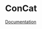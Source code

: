 # ConCat

[Documentation](https://drive.google.com/file/d/1DcKHcIAv6wgi52ihsFbO47Qs13STYirO/view?usp=sharing)

